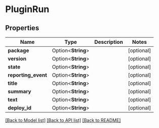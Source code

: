 # PluginRun

## Properties

Name | Type | Description | Notes
------------ | ------------- | ------------- | -------------
**package** | Option<**String**> |  | [optional]
**version** | Option<**String**> |  | [optional]
**state** | Option<**String**> |  | [optional]
**reporting_event** | Option<**String**> |  | [optional]
**title** | Option<**String**> |  | [optional]
**summary** | Option<**String**> |  | [optional]
**text** | Option<**String**> |  | [optional]
**deploy_id** | Option<**String**> |  | [optional]

[[Back to Model list]](../README.md#documentation-for-models) [[Back to API list]](../README.md#documentation-for-api-endpoints) [[Back to README]](../README.md)


